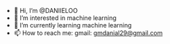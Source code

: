 - 👋 Hi, I’m @DANIIELOO
- 👀 I’m interested in machine learning
- 🌱 I’m currently learning machine learning
- 📫 How to reach me: gmail: gmdanial29@gmail.com

<!---
DANIIELOO/DANIIELOO is a ✨ special ✨ repository because its `README.md` (this file) appears on your GitHub profile.
You can click the Preview link to take a look at your changes.
--->
